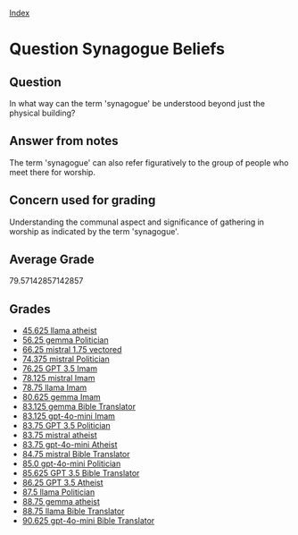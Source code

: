 
[Index](../../index.md)
# Question Synagogue Beliefs
## Question
In what way can the term 'synagogue' be understood beyond just the physical building?

## Answer from notes
The term 'synagogue' can also refer figuratively to the group of people who meet there for worship.

## Concern used for grading
Understanding the communal aspect and significance of gathering in worship as indicated by the term 'synagogue'.

## Average Grade
79.57142857142857

## Grades
 * [45.625 llama atheist](../answers/llama_atheist/Synagogue_Beliefs.md)
 * [56.25 gemma Politician](../answers/gemma_Politician/Synagogue_Beliefs.md)
 * [66.25 mistral 1.75 vectored](../answers/mistral_1.75_vectored/Synagogue_Beliefs.md)
 * [74.375 mistral Politician](../answers/mistral_Politician/Synagogue_Beliefs.md)
 * [76.25 GPT 3.5 Imam](../answers/GPT_3.5_Imam/Synagogue_Beliefs.md)
 * [78.125 mistral Imam](../answers/mistral_Imam/Synagogue_Beliefs.md)
 * [78.75 llama Imam](../answers/llama_Imam/Synagogue_Beliefs.md)
 * [80.625 gemma Imam](../answers/gemma_Imam/Synagogue_Beliefs.md)
 * [83.125 gemma Bible Translator](../answers/gemma_Bible_Translator/Synagogue_Beliefs.md)
 * [83.125 gpt-4o-mini Imam](../answers/gpt-4o-mini_Imam/Synagogue_Beliefs.md)
 * [83.75 GPT 3.5 Politician](../answers/GPT_3.5_Politician/Synagogue_Beliefs.md)
 * [83.75 mistral atheist](../answers/mistral_atheist/Synagogue_Beliefs.md)
 * [83.75 gpt-4o-mini Atheist](../answers/gpt-4o-mini_Atheist/Synagogue_Beliefs.md)
 * [84.75 mistral Bible Translator](../answers/mistral_Bible_Translator/Synagogue_Beliefs.md)
 * [85.0 gpt-4o-mini Politician](../answers/gpt-4o-mini_Politician/Synagogue_Beliefs.md)
 * [85.625 GPT 3.5 Bible Translator](../answers/GPT_3.5_Bible_Translator/Synagogue_Beliefs.md)
 * [86.25 GPT 3.5 Atheist](../answers/GPT_3.5_Atheist/Synagogue_Beliefs.md)
 * [87.5 llama Politician](../answers/llama_Politician/Synagogue_Beliefs.md)
 * [88.75 gemma atheist](../answers/gemma_atheist/Synagogue_Beliefs.md)
 * [88.75 llama Bible Translator](../answers/llama_Bible_Translator/Synagogue_Beliefs.md)
 * [90.625 gpt-4o-mini Bible Translator](../answers/gpt-4o-mini_Bible_Translator/Synagogue_Beliefs.md)
